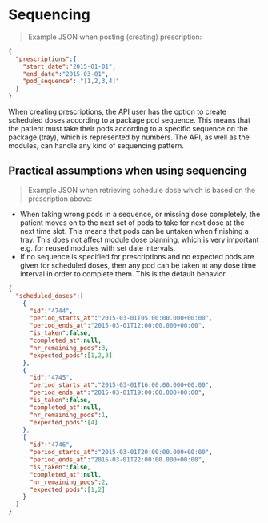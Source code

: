 # Sequencing

> Example JSON when posting (creating) prescription:

```json
{
  "prescriptions":{
    "start_date":"2015-01-01",
    "end_date":"2015-03-01",
    "pod_sequence": "[1,2,3,4]"
  }
}
```

When creating prescriptions, the API user has the option to create scheduled doses according to a package pod sequence. This means that the patient must take their pods according to a specific sequence on the package (tray), which is represented by numbers. The API, as well as the modules, can handle any kind of sequencing pattern.

## Practical assumptions when using sequencing

> Example JSON when retrieving schedule dose which is based on the prescription above:

* When taking wrong pods in a sequence, or missing dose completely, the patient moves on to the next set of pods to take for next dose at the next time slot. This means that pods can be untaken when finishing a tray. This does not affect module dose planning, which is very important e.g. for reused modules with set date intervals.
* If no sequence is specified for prescriptions and no expected pods are given for scheduled doses, then any pod can be taken at any dose time interval in order to complete them. This is the default behavior.

```json
{
  "scheduled_doses":[
    {
      "id":"4744",
      "period_starts_at":"2015-03-01T05:00:00.000+00:00",
      "period_ends_at":"2015-03-01T12:00:00.000+00:00",
      "is_taken":false,
      "completed_at":null,
      "nr_remaining_pods":3,
      "expected_pods":[1,2,3]
    },
    {
      "id":"4745",
      "period_starts_at":"2015-03-01T16:00:00.000+00:00",
      "period_ends_at":"2015-03-01T19:00:00.000+00:00",
      "is_taken":false,
      "completed_at":null,
      "nr_remaining_pods":1,
      "expected_pods":[4]
    },
    {
      "id":"4746",
      "period_starts_at":"2015-03-01T20:00:00.000+00:00",
      "period_ends_at":"2015-03-01T22:00:00.000+00:00",
      "is_taken":false,
      "completed_at":null,
      "nr_remaining_pods":2,
      "expected_pods":[1,2]
    }
  ]
}
```
